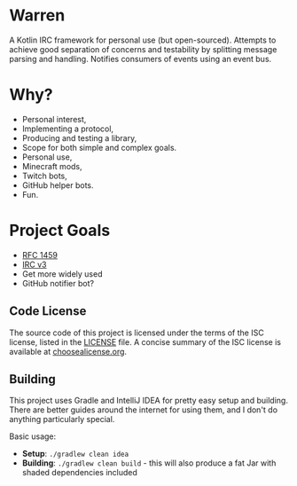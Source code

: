 Warren
=====

A Kotlin IRC framework for personal use (but open-sourced). Attempts to achieve good separation of concerns and testability by splitting message parsing and handling. Notifies consumers of events using an event bus.

# Why?

* Personal interest,
 * Implementing a protocol,
 * Producing and testing a library,
 * Scope for both simple and complex goals.
* Personal use,
 * Minecraft mods,
 * Twitch bots,
 * GitHub helper bots.
* Fun.

# Project Goals

* [RFC 1459](https://tools.ietf.org/html/rfc1459)
* [IRC v3](http://ircv3.net/irc/)
* Get more widely used
* GitHub notifier bot?

## Code License
The source code of this project is licensed under the terms of the ISC license, listed in the [LICENSE](LICENSE.md) file. A concise summary of the ISC license is available at [choosealicense.org](http://choosealicense.com/licenses/isc/).

## Building
This project uses Gradle and IntelliJ IDEA for pretty easy setup and building. There are better guides around the internet for using them, and I don't do anything particularly special.

Basic usage:
* **Setup**: `./gradlew clean idea`
* **Building**: `./gradlew clean build` - this will also produce a fat Jar with shaded dependencies included